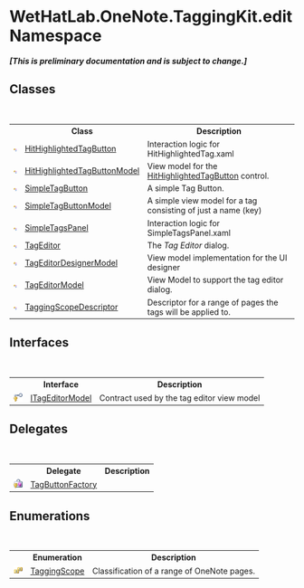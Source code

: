 # WetHatLab.OneNote.TaggingKit.edit Namespace
 _**\[This is preliminary documentation and is subject to change.\]**_

## Classes
&nbsp;<table><tr><th></th><th>Class</th><th>Description</th></tr><tr><td>![Public class](media/pubclass.gif "Public class")</td><td><a href="e0797c9e-c150-c273-e1aa-98d5d25e1ee1">HitHighlightedTagButton</a></td><td>
Interaction logic for HitHighlightedTag.xaml</td></tr><tr><td>![Public class](media/pubclass.gif "Public class")</td><td><a href="1a584032-82bb-f44d-e530-57c5be41deb6">HitHighlightedTagButtonModel</a></td><td>
View model for the <a href="e0797c9e-c150-c273-e1aa-98d5d25e1ee1">HitHighlightedTagButton</a> control.</td></tr><tr><td>![Public class](media/pubclass.gif "Public class")</td><td><a href="0a5ed8da-a650-1680-d01c-ea6c79c19d5f">SimpleTagButton</a></td><td>
A simple Tag Button.</td></tr><tr><td>![Public class](media/pubclass.gif "Public class")</td><td><a href="270c4707-489f-5ccb-888d-fffc769b4d26">SimpleTagButtonModel</a></td><td>
A simple view model for a tag consisting of just a name (key)</td></tr><tr><td>![Public class](media/pubclass.gif "Public class")</td><td><a href="fda3d2a1-60c2-36fd-f86d-570742885aca">SimpleTagsPanel</a></td><td>
Interaction logic for SimpleTagsPanel.xaml</td></tr><tr><td>![Public class](media/pubclass.gif "Public class")</td><td><a href="6765a162-e3fb-2908-aff7-cf593766521d">TagEditor</a></td><td>
The <i>Tag Editor</i> dialog.</td></tr><tr><td>![Public class](media/pubclass.gif "Public class")</td><td><a href="4f801abf-0a46-9031-8b58-a589753352e3">TagEditorDesignerModel</a></td><td>
View model implementation for the UI designer</td></tr><tr><td>![Public class](media/pubclass.gif "Public class")</td><td><a href="d0783a73-0ba1-b750-13e8-e19b790c09dd">TagEditorModel</a></td><td>
View Model to support the tag editor dialog.</td></tr><tr><td>![Public class](media/pubclass.gif "Public class")</td><td><a href="3690bbaa-4a73-a467-79e3-8a5755b34628">TaggingScopeDescriptor</a></td><td>
Descriptor for a range of pages the tags will be applied to.</td></tr></table>

## Interfaces
&nbsp;<table><tr><th></th><th>Interface</th><th>Description</th></tr><tr><td>![Protected interface](media/protinterface.gif "Protected interface")</td><td><a href="924af36a-d57e-8d4c-94fe-efae9c665a90">ITagEditorModel</a></td><td>
Contract used by the tag editor view model</td></tr></table>

## Delegates
&nbsp;<table><tr><th></th><th>Delegate</th><th>Description</th></tr><tr><td>![Protected delegate](media/protdelegate.gif "Protected delegate")</td><td><a href="b3ed2d56-a45e-f66c-e86e-74e00b41a1da">TagButtonFactory</a></td><td /></tr></table>

## Enumerations
&nbsp;<table><tr><th></th><th>Enumeration</th><th>Description</th></tr><tr><td>![Public enumeration](media/pubenumeration.gif "Public enumeration")</td><td><a href="b3be4048-2099-50e6-21a5-1c36d2dcb4f3">TaggingScope</a></td><td>
Classification of a range of OneNote pages.</td></tr></table>&nbsp;
